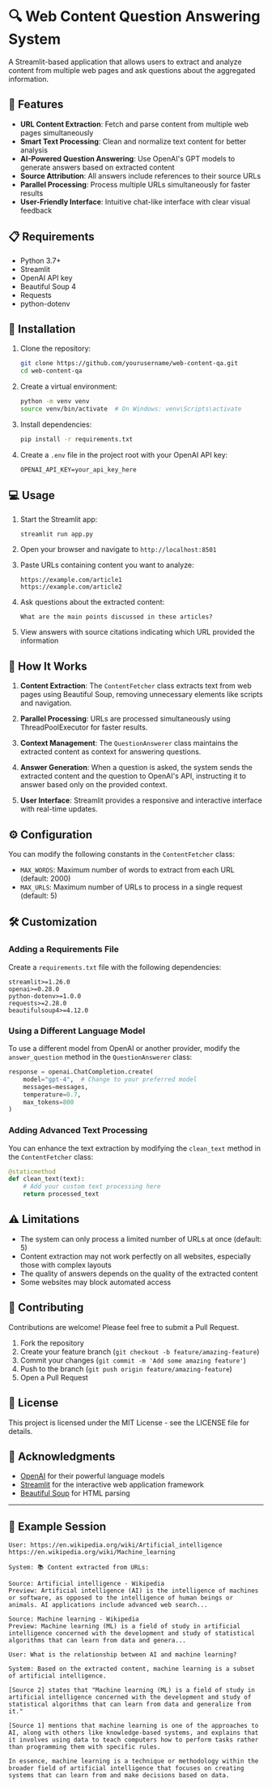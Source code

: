 # 🔍 Web Content Question Answering System

A Streamlit-based application that allows users to extract and analyze content from multiple web pages and ask questions about the aggregated information.

<!-- Insert your application screenshot here -->
<!--
![Web Content QA System](https://github.com/yourusername/web-content-qa/raw/main/screenshots/app-demo.png)
-->

## 🌟 Features

- **URL Content Extraction**: Fetch and parse content from multiple web pages simultaneously
- **Smart Text Processing**: Clean and normalize text content for better analysis
- **AI-Powered Question Answering**: Use OpenAI's GPT models to generate answers based on extracted content
- **Source Attribution**: All answers include references to their source URLs
- **Parallel Processing**: Process multiple URLs simultaneously for faster results
- **User-Friendly Interface**: Intuitive chat-like interface with clear visual feedback

## 📋 Requirements

- Python 3.7+
- Streamlit
- OpenAI API key
- Beautiful Soup 4
- Requests
- python-dotenv

## 🚀 Installation

1. Clone the repository:
   ```bash
   git clone https://github.com/yourusername/web-content-qa.git
   cd web-content-qa
   ```

2. Create a virtual environment:
   ```bash
   python -m venv venv
   source venv/bin/activate  # On Windows: venv\Scripts\activate
   ```

3. Install dependencies:
   ```bash
   pip install -r requirements.txt
   ```

4. Create a `.env` file in the project root with your OpenAI API key:
   ```
   OPENAI_API_KEY=your_api_key_here
   ```

## 💻 Usage

1. Start the Streamlit app:
   ```bash
   streamlit run app.py
   ```

2. Open your browser and navigate to `http://localhost:8501`

3. Paste URLs containing content you want to analyze:
   ```
   https://example.com/article1
   https://example.com/article2
   ```

4. Ask questions about the extracted content:
   ```
   What are the main points discussed in these articles?
   ```

5. View answers with source citations indicating which URL provided the information

## 🔧 How It Works

1. **Content Extraction**: The `ContentFetcher` class extracts text from web pages using Beautiful Soup, removing unnecessary elements like scripts and navigation.

2. **Parallel Processing**: URLs are processed simultaneously using ThreadPoolExecutor for faster results.

3. **Context Management**: The `QuestionAnswerer` class maintains the extracted content as context for answering questions.

4. **Answer Generation**: When a question is asked, the system sends the extracted content and the question to OpenAI's API, instructing it to answer based only on the provided context.

5. **User Interface**: Streamlit provides a responsive and interactive interface with real-time updates.

## ⚙️ Configuration

You can modify the following constants in the `ContentFetcher` class:

- `MAX_WORDS`: Maximum number of words to extract from each URL (default: 2000)
- `MAX_URLS`: Maximum number of URLs to process in a single request (default: 5)

## 🛠️ Customization

### Adding a Requirements File

Create a `requirements.txt` file with the following dependencies:

```
streamlit>=1.26.0
openai>=0.28.0
python-dotenv>=1.0.0
requests>=2.28.0
beautifulsoup4>=4.12.0
```

### Using a Different Language Model

To use a different model from OpenAI or another provider, modify the `answer_question` method in the `QuestionAnswerer` class:

```python
response = openai.ChatCompletion.create(
    model="gpt-4",  # Change to your preferred model
    messages=messages,
    temperature=0.7,
    max_tokens=800
)
```

### Adding Advanced Text Processing

You can enhance the text extraction by modifying the `clean_text` method in the `ContentFetcher` class:

```python
@staticmethod
def clean_text(text):
    # Add your custom text processing here
    return processed_text
```

## ⚠️ Limitations

- The system can only process a limited number of URLs at once (default: 5)
- Content extraction may not work perfectly on all websites, especially those with complex layouts
- The quality of answers depends on the quality of the extracted content
- Some websites may block automated access

## 🤝 Contributing

Contributions are welcome! Please feel free to submit a Pull Request.

1. Fork the repository
2. Create your feature branch (`git checkout -b feature/amazing-feature`)
3. Commit your changes (`git commit -m 'Add some amazing feature'`)
4. Push to the branch (`git push origin feature/amazing-feature`)
5. Open a Pull Request

## 📜 License

This project is licensed under the MIT License - see the LICENSE file for details.

## 🙏 Acknowledgments

- [OpenAI](https://openai.com/) for their powerful language models
- [Streamlit](https://streamlit.io/) for the interactive web application framework
- [Beautiful Soup](https://www.crummy.com/software/BeautifulSoup/) for HTML parsing

---

## 📝 Example Session

```
User: https://en.wikipedia.org/wiki/Artificial_intelligence https://en.wikipedia.org/wiki/Machine_learning

System: 📚 Content extracted from URLs:

Source: Artificial intelligence - Wikipedia
Preview: Artificial intelligence (AI) is the intelligence of machines or software, as opposed to the intelligence of human beings or animals. AI applications include advanced web search...

Source: Machine learning - Wikipedia
Preview: Machine learning (ML) is a field of study in artificial intelligence concerned with the development and study of statistical algorithms that can learn from data and genera...

User: What is the relationship between AI and machine learning?

System: Based on the extracted content, machine learning is a subset of artificial intelligence. 

[Source 2] states that "Machine learning (ML) is a field of study in artificial intelligence concerned with the development and study of statistical algorithms that can learn from data and generalize from it."

[Source 1] mentions that machine learning is one of the approaches to AI, along with others like knowledge-based systems, and explains that it involves using data to teach computers how to perform tasks rather than programming them with specific rules.

In essence, machine learning is a technique or methodology within the broader field of artificial intelligence that focuses on creating systems that can learn from and make decisions based on data.
